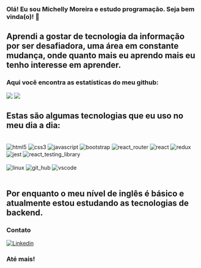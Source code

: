 ### Olá! Eu sou Michelly Moreira e estudo programação. Seja bem vinda(o)! 👋
## Aprendi a gostar de tecnologia da informação por ser desafiadora, uma área em constante mudança, onde quanto mais eu aprendo mais eu tenho interesse em aprender.


### Aqui você encontra as estatísticas do meu github:
<div>
<img heigth="180em" src="https://github-readme-stats.vercel.app/api?username=Michelly-Moreira&show_icons=true&theme=tokyonight"/>
<img heigth="180em" src="https://github-readme-stats.vercel.app/api/top-langs/?username=Michelly-Moreira&layout=compact&langs_count-16&theme=tokyonight"/>
</div>

## Estas são algumas tecnologias que eu uso no meu dia a dia:
<div style="display: inline_block"></br>
<img align="center" alt="html5" src="https://img.shields.io/badge/HTML5-E34F26?style=for-the-badge&logo=html5&logoColor=white"/>
<img align="center" alt="css3" src="https://img.shields.io/badge/CSS3-1572B6?style=for-the-badge&logo=css3&logoColor=white"/>
<img align="center" alt="javascript" src="https://img.shields.io/badge/JavaScript-323330?style=for-the-badge&logo=javascript&logoColor=F7DF1E"/>
<img align="center" alt="bootstrap" src="https://img.shields.io/badge/Bootstrap-563D7C?style=for-the-badge&logo=bootstrap&logoColor=white"/>
<img align="center" alt="react_router" src="https://img.shields.io/badge/React_Router-CA4245?style=for-the-badge&logo=react-router&logoColor=white"/>
<img align="center" alt="react" src="https://img.shields.io/badge/React-20232A?style=for-the-badge&logo=react&logoColor=61DAFB"/>
<img align="center" alt="redux" src="https://img.shields.io/badge/Redux-593D88?style=for-the-badge&logo=redux&logoColor=white"/>
<img align="center" alt="jest" src="https://img.shields.io/badge/Jest-323330?style=for-the-badge&logo=Jest&logoColor=white"/>
<img align="center" alt="react_testing_library" src="https://img.shields.io/badge/testing%20library-323330?style=for-the-badge&logo=testing-library&logoColor=red"/>
<div style="display: inline_block"></br>
<img align="center" alt="linux" src="https://img.shields.io/badge/Linux-FCC624?style=for-the-badge&logo=linux&logoColor=black"/>
<img align="center" alt="git_hub" src="https://img.shields.io/badge/GitHub-100000?style=for-the-badge&logo=github&logoColor=white"/>
<img align="center" alt="vscode" src="https://img.shields.io/badge/Visual_Studio_Code-0078D4?style=for-the-badge&logo=visual%20studio%20code&logoColor=white"/>
</div><br/>

## Por enquanto o meu nível de inglês é básico e atualmente estou estudando as tecnologias de backend.

### Contato 
[![Linkedin](
https://img.shields.io/badge/LinkedIn-0077B5?style=for-the-badge&logo=linkedin&logoColor=white
)](
https://www.linkedin.com/in/michellymoreira/
)
### Até mais! 
